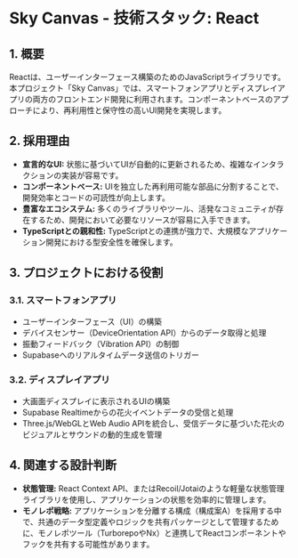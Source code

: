 # Sky Canvas - 技術スタック: React

## 1. 概要

Reactは、ユーザーインターフェース構築のためのJavaScriptライブラリです。本プロジェクト「Sky Canvas」では、スマートフォンアプリとディスプレイアプリの両方のフロントエンド開発に利用されます。コンポーネントベースのアプローチにより、再利用性と保守性の高いUI開発を実現します。

## 2. 採用理由

-   **宣言的なUI:** 状態に基づいてUIが自動的に更新されるため、複雑なインタラクションの実装が容易です。
-   **コンポーネントベース:** UIを独立した再利用可能な部品に分割することで、開発効率とコードの可読性が向上します。
-   **豊富なエコシステム:** 多くのライブラリやツール、活発なコミュニティが存在するため、開発において必要なリソースが容易に入手できます。
-   **TypeScriptとの親和性:** TypeScriptとの連携が強力で、大規模なアプリケーション開発における型安全性を確保します。

## 3. プロジェクトにおける役割

### 3.1. スマートフォンアプリ

-   ユーザーインターフェース（UI）の構築
-   デバイスセンサー（DeviceOrientation API）からのデータ取得と処理
-   振動フィードバック（Vibration API）の制御
-   Supabaseへのリアルタイムデータ送信のトリガー

### 3.2. ディスプレイアプリ

-   大画面ディスプレイに表示されるUIの構築
-   Supabase Realtimeからの花火イベントデータの受信と処理
-   Three.js/WebGLとWeb Audio APIを統合し、受信データに基づいた花火のビジュアルとサウンドの動的生成を管理

## 4. 関連する設計判断

-   **状態管理:** React Context API、またはRecoil/Jotaiのような軽量な状態管理ライブラリを使用し、アプリケーションの状態を効率的に管理します。
-   **モノレポ戦略:** アプリケーションを分離する構成（構成案A）を採用する中で、共通のデータ型定義やロジックを共有パッケージとして管理するために、モノレポツール（TurborepoやNx）と連携してReactコンポーネントやフックを共有する可能性があります。 
